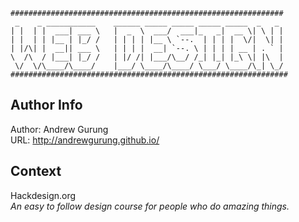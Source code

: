 ```
#############################################################
 _    _ ___________    ______ _____ _____ _____ _____  _   _
| |  | |  ___| ___ \   |  _  \  ___/  ___|_   _|  __ \| \ | |
| |  | | |__ | |_/ /   | | | | |__ \ `--.  | | | |  \/|  \| |
| |/\| |  __|| ___ \   | | | |  __| `--. \ | | | | __ | . ` |
\  /\  / |___| |_/ /   | |/ /| |___/\__/ /_| |_| |_\ \| |\  |
 \/  \/\____/\____/    |___/ \____/\____/ \___/ \____/\_| \_/
##############################################################
```

Author Info
-----------
Author: Andrew Gurung <br>
URL: http://andrewgurung.github.io/

Context
-------
Hackdesign.org  
*An easy to follow design course for people who do amazing things.*

